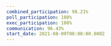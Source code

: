 ```yaml
---
combined_participation: 98.21%
poll_participation: 100%
exec_participation: 100%
communication: 96.43%
start_date: 2021-08-09T00:00:00.000Z
---
```

